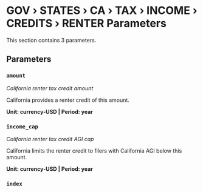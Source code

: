 # GOV › STATES › CA › TAX › INCOME › CREDITS › RENTER Parameters

This section contains 3 parameters.

## Parameters

### `amount`
*California renter tax credit amount*

California provides a renter credit of this amount.

**Unit: currency-USD | Period: year**


### `income_cap`
*California renter tax credit AGI cap*

California limits the renter credit to filers with California AGI below this amount.

**Unit: currency-USD | Period: year**


### `index`

